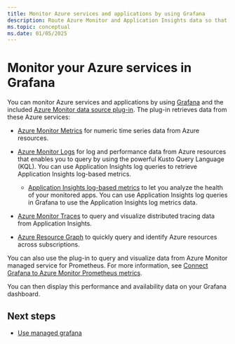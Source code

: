 ```yaml
---
title: Monitor Azure services and applications by using Grafana
description: Route Azure Monitor and Application Insights data so that you can view it in Grafana.
ms.topic: conceptual
ms.date: 01/05/2025
---
```


# Monitor your Azure services in Grafana

You can monitor Azure services and applications by using [Grafana](https://grafana.com/) and the included [Azure Monitor data source plug-in](https://grafana.com/docs/grafana/latest/datasources/azuremonitor/). The plug-in retrieves data from these Azure services:

* [Azure Monitor Metrics](../essentials/data-platform-metrics.md) for numeric time series data from Azure resources.

* [Azure Monitor Logs](../logs/data-platform-logs.md) for log and performance data from Azure resources that enables you to query by using the powerful Kusto Query Language (KQL). You can use Application Insights log queries to retrieve Application Insights log-based metrics.

    * [Application Insights log-based metrics](../essentials/app-insights-metrics.md) to let you analyze the health of your monitored apps. You can use Application Insights log queries in Grafana to use the Application Insights log metrics data.

* [Azure Monitor Traces](./../app/distributed-trace-data.md) to query and visualize distributed tracing data from Application Insights.

* [Azure Resource Graph](/azure/governance/resource-graph/overview) to quickly query and identify Azure resources across subscriptions.

You can also use the plug-in to query and visualize data from Azure Monitor managed service for Prometheus. For more information, see [Connect Grafana to Azure Monitor Prometheus metrics](../essentials/prometheus-grafana.md).

You can then display this performance and availability data on your Grafana dashboard.

## Next steps

- [Use managed grafana](visualize-use-managed-grafana-how-to.md)